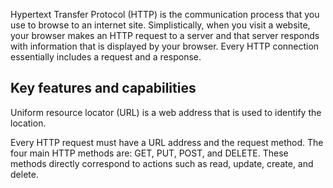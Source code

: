 Hypertext Transfer Protocol (HTTP) is the communication process that you use to browse to an internet site. Simplistically, when you visit a website, your browser makes an HTTP request to a server and that server responds with information that is displayed by your browser. Every HTTP connection essentially includes a request and a response.

## Key features and capabilities

Uniform resource locator (URL) is a web address that is used to identify the location.

Every HTTP request must have a URL address and the request method. The four main HTTP methods are: GET, PUT, POST, and DELETE. These methods directly correspond to actions such as read, update, create, and delete.

